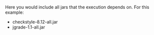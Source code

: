 Here you would include all jars that the execution depends on. For this example:

- checkstyle-8.12-all.jar
- jgrade-1.1-all.jar

